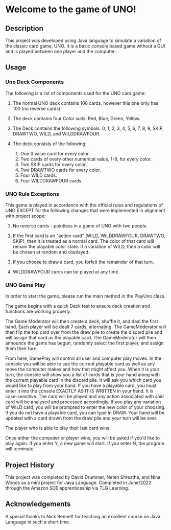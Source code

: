 # Welcome to the game of UNO!

## Description

This project was developed using Java language to simulate a variation of the classic card
game, UNO. It is a basic console based game without a GUI and is played between one player and 
the computer.

## Usage

### Uno Deck Components

The following is a list of components used for the UNO card game:

1. The normal UNO deck contains 108 cards, however this one only has 100 (no reverse cards).

2. The deck contains four Color suits: Red, Blue, Green, Yellow.

3. The Deck contains the following symbols: 0, 1, 2, 3, 4, 5, 6, 7, 8, 9, SKIP, DRAWTWO, WILD, 
and WILDDRAWFOUR.

4. The deck consists of the following:
   1. One 0 value card for every color.
   2. Two cards of every other numerical value, 1-9, for every color.
   3. Two SKIP cards for every color.
   4. Two DRAWTWO cards for every color.
   5. Four WILD cards.
   6. Four WILDDRAWFOUR cards.

### UNO Rule Exceptions

This game is played in accordance with the official rules and regulations of UNO EXCEPT for the 
following changes that were implemented in alignment with project scope:

1. No reverse cards - pointless in a game of UNO with two people.

2. If the first card is an "action card" (WILD, WILDDRAWFOUR, DRAWTWO, SKIP), then it is treated 
as a normal card. The color of that card will remain the playable color state. If a variation of 
WILD, then a color will be chosen at random and displayed.

3. If you choose to draw a card, you forfeit the remainder of that turn.

4. WILDDRAWFOUR cards can be played at any time.

### UNO Game Play

In order to start the game, please run the main method in the PlayUno class.

The game begins with a quick Deck test to ensure deck creation and functions are working properly.

The Game Moderator will then create a deck, shuffle it, and deal the first hand. Each player will 
be dealt 7 cards, alternating. The GameModerator will then flip the top card over from the draw pile 
to create the discard pile and will assign that card as the playable card. The GameModerator will 
then announce the game has begun, randomly select the first player, and assign them their turn.

From here, GamePlay will control all user and computer play moves. In the console you will be able 
to see the current playable card as well as any move the computer makes and how that might affect 
you. When it is your turn, the console will show you a list of cards that is your hand along with 
the current playable card in the discard pile. It will ask you which card you would like to play 
from your hand. If you have a playable card, you must enter it into the console EXACTLY AS IT IS 
WRITTEN in your hand. It is case-sensitive. The card will be played and any action associated with 
said card will be analysed and processed accordingly. If you play any variation of WILD card, you 
will be prompted to enter the new color of your choosing. If you do not have a playable card, you 
can type in DRAW. Your hand will be updated with a card drawn from the draw pile and your turn will 
be over.

The player who is able to play their last card wins. 

Once either the computer or player wins, you will be asked if you'd like to play again. If you enter 
Y, a new game will start. If you enter N, the program will terminate.

## Project History

This project was completed by David Drummer, Neten Shrestha, and Nina Woods as a mini project for 
Java Language. Completed in June/2022 through the Amazon SDE apprenticeship via TLG Learning.

## Acknowledgements

A special thanks to Nick Bennett for teaching an excellent course on Java Language in such a short 
time. 
